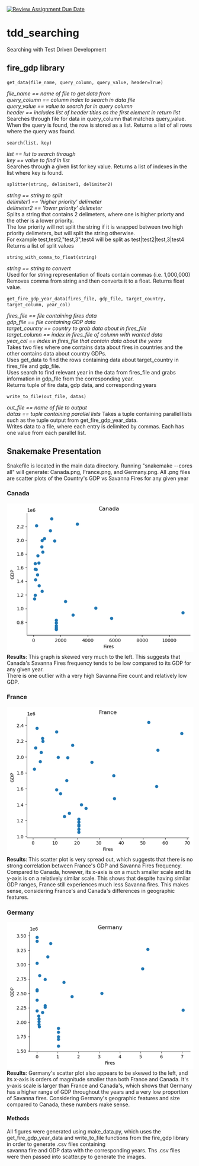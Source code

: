 [![Review Assignment Due Date](https://classroom.github.com/assets/deadline-readme-button-24ddc0f5d75046c5622901739e7c5dd533143b0c8e959d652212380cedb1ea36.svg)](https://classroom.github.com/a/WSoIsN1S)
# tdd_searching
Searching with Test Driven Development

## fire_gdp library
    get_data(file_name, query_column, query_value, header=True)
*file_name == name of file to get data from <br>
query_column == column index to search in data file <br>
query_value == value to search for in query column<br>
header == includes list of header titles as the first element in return list<br>*
Searches through file for data in query_column that matches query_value.<br>
When the query is found, the row is stored as a list. Returns a list of all rows where the query was found.

    search(list, key)
*list == list to search through<br>
key == value to find in list<br>*
Searches through a given list for key value. Returns a list of indexes in the list where key is found.

    splitter(string, delimiter1, delimiter2)
*string == string to split<br>
delimiter1 == 'higher priority' delimeter<br>
delimeter2 == 'lower priority' delimeter<br>*
Splits a string that contains 2 delimeters, where one is higher priorty and the other is a lower priority.<br>
The low priority will not split the string if it is wrapped between two high priority delimeters, but will split the string otherwise.<br>
For example test,test2,"test,3",test4 will be split as test|test2|test,3|test4<br>
Returns a list of split values

    string_with_comma_to_float(string)
*string == string to convert*<br>
Used for for string representation of floats contain commas (i.e. 1,000,000)<br>
Removes comma from string and then converts it to a float. Returns float value.

    get_fire_gdp_year_data(fires_file, gdp_file, target_country, target_column, year_col)
*fires_file == file containing fires data<br>
gdp_file == file containing GDP data<br>
target_country == country to grab data about in fires_file<br>
target_column == index in fires_file of column with wanted data<br>
year_col == index in fires_file that contain data about the years<br>*
Takes two files where one contains data about fires in countries and the other contains data about country GDPs.<br>
Uses get_data to find the rows containing data about target_country in fires_file and gdp_file.<br>
Uses search to find relevant year in the data from fires_file and grabs information in gdp_file from the corresponding year.<br>
Returns tuple of fire data, gdp data, and corresponding years

    write_to_file(out_file, datas)
*out_file == name of file to output<br>
datas == tuple containing parallel lists*
Takes a tuple containing parallel lists such as the tuple output from get_fire_gdp_year_data.<br>
Writes data to a file, where each entry is delimited by commas. Each has one value from each parallel list.

## Snakemake Presentation
Snakefile is located in the main data directory. Running "snakemake --cores all" will generate: Canada.png, France.png, and Germany.png.
All .png files are scatter plots of the Country's GDP vs Savanna Fires for any given year

### Canada
![alt text](https://github.com/cu-swe4s-fall-2023/assignment-8-searching-and-test-driven-development-kristaphommatha/blob/main/data/Canada.png?raw=true)<br>
**Results**: This graph is skewed very much to the left. This suggests that Canada's Savanna Fires frequency tends to be low compared to its GDP for any given year.<br>
There is one outlier with a very high Savanna Fire count and relatively low GDP.

### France
![alt text](https://github.com/cu-swe4s-fall-2023/assignment-8-searching-and-test-driven-development-kristaphommatha/blob/main/data/France.png?raw=true)<br>
**Results**: This scatter plot is very spread out, which suggests that there is no strong correlation between France's GDP and Savanna Fires frequency.<br>
Compared to Canada, however, its x-axis is on a much smaller scale and its y-axis is on a relatively similar scale. This shows that despite having similar GDP ranges, France still experiences much less Savanna fires. This makes sense, considering France's and Canada's differences in geographic features. 

### Germany
![alt text](https://github.com/cu-swe4s-fall-2023/assignment-8-searching-and-test-driven-development-kristaphommatha/blob/main/data/Germany.png?raw=true)<br>
**Results**: Germany's scatter plot also appears to be skewed to the left, and its x-axis is orders of magnitude smaller than both France and Canada. It's y-axis scale is larger than France and Canada's, which shows that Germany has a higher range of GDP throughout the years and a very low proportion of Savanna fires. Considering Germany's geographic features and size compared to Canada, these numbers make sense. 

#### Methods
All figures were generated using make_data.py, which uses the get_fire_gdp_year_data and write_to_file functions from the fire_gdp library in order to generate .csv files containing<br>
savanna fire and GDP data with the corresponding years. Ths .csv files were then passed into scatter.py to generate the images.
